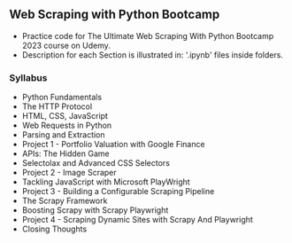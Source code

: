 ## Web Scraping with Python Bootcamp

- Practice code for The Ultimate Web Scraping With Python Bootcamp 2023 course on Udemy.
- Description for each Section is illustrated in: '.ipynb' files inside folders.

### Syllabus
- Python Fundamentals
- The HTTP Protocol
- HTML, CSS, JavaScript
- Web Requests in Python
- Parsing and Extraction
- Project 1 - Portfolio Valuation with Google Finance
- APIs: The Hidden Game
- Selectolax and Advanced CSS Selectors
- Project 2 - Image Scraper
- Tackling JavaScript with Microsoft PlayWright
- Project 3 - Building a Configurable Scraping Pipeline
- The Scrapy Framework
- Boosting Scrapy with Scrapy Playwright
- Project 4 - Scraping Dynamic Sites with Scrapy And Playwright 
- Closing Thoughts
